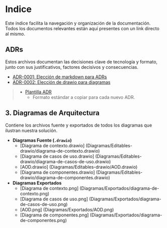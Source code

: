 # Indice
Este índice facilita la navegación y organización de la documentación. Todos los documentos relevantes están aquí presentes con un link directo al mismo.
## ADRs
Estos archivos documentan las decisiones clave de tecnología y formato, junto con sus justificativos, factores decisivos y consecuencias.

- [ADR-0001: Elección de markdown para ADRs](ADRs/ADR-0001-Elección-de-markdown-para-ADRs.md)   
- [ADR-0002: Elección de drawio para diagramas](ADRs/ADR-0002-Eleccion-de-drawio-para-diagramas.md)

>- [Plantilla ADR](decisiones/template.md)  
>    - Formato estándar a copiar para cada nuevo ADR.

  ## 3. Diagramas de Arquitectura
Contiene los archivos fuente y exportados de todos los diagramas que ilustran nuestra solución.

- **Diagramas Fuente (`.drawio`)**  
  - [Diagrama de contexto.drawio] (Diagramas/Editables-drawio/diagrama-de-contexto.drawio)
  - [Diagrama de casos de uso.drawio] (Diagramas/Editables-drawio/diagrama-de-casos-de-uso.drawio)
  - [AOD.drawio] (Diagramas/Editables-drawio/AOD.drawio)
  - [Diagrama de componentes.drawio] (Diagramas/Editables-drawio/diagrama-de-componentes.drawio)
- **Diagramas Exportados**  
  - [Diagrama de contexto.png] (Diagramas/Exportados/diagrama-de-contexto.png)
  - [Diagrama de casos de uso.png] (Diagramas/Exportados/diagrama-de-casos-de-uso.png)
  - [AOD.png] (Diagramas/Exportados/AOD.png)
  - [Diagrama de componentes.png] (Diagramas/Exportados/diagrama-de-componentes.png)

